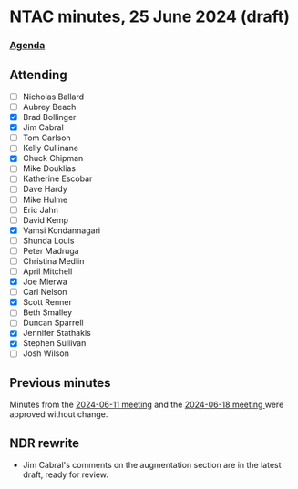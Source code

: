 # NTAC minutes, 25 June 2024 (draft)

### [Agenda](2024-06-25-agenda.md)

## Attending

- [ ] Nicholas Ballard
- [ ] Aubrey Beach
- [x] Brad Bollinger
- [x] Jim Cabral
- [ ] Tom Carlson
- [ ] Kelly Cullinane
- [x] Chuck Chipman
- [ ] Mike Douklias
- [ ] Katherine Escobar
- [ ] Dave Hardy
- [ ] Mike Hulme
- [ ] Eric Jahn
- [ ] David Kemp
- [x] Vamsi Kondannagari
- [ ] Shunda Louis
- [ ] Peter Madruga
- [ ] Christina Medlin
- [ ] April Mitchell
- [x] Joe Mierwa
- [ ] Carl Nelson
- [x] Scott Renner
- [ ] Beth Smalley
- [ ] Duncan Sparrell
- [x] Jennifer Stathakis
- [x] Stephen Sullivan
- [ ] Josh Wilson

## Previous minutes

Minutes from the [2024-06-11 meeting](2024-06-11-minutes.doc) and the [2024-06-18 meeting ](2024-06-18-minutes.md) were approved without change.

## NDR rewrite

* Jim Cabral's comments on the augmentation section are in the latest draft, ready for review.
